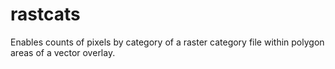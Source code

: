 # rastcats
Enables counts of pixels by category of a raster category file within polygon areas of a vector overlay.
